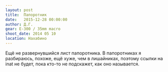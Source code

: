 ```yaml
---
layout: post
title:  Папоротник
date:   2015-12-28 00:00:00
author: Д.Г.
gear: E-300 / 35mm macro
shoot_date: 2014 05 10
location: Нахабино
---
```


Ещё не развернувшийся лист папоротника. В папоротниках я разбираюсь, похоже, ещё хуже, чем в лишайниках, поэтому ссылки на inat не будет, пока кто-то не подскажет, как оно называется.
